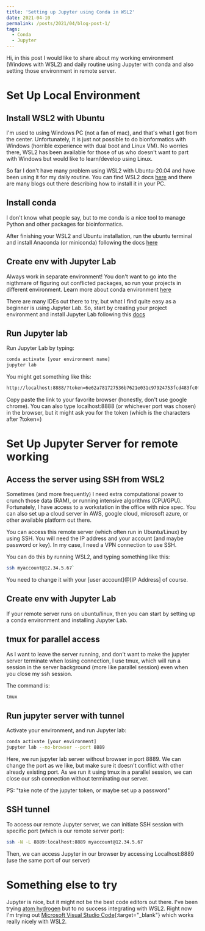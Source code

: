 ```yaml
---
title: 'Setting up Jupyter using Conda in WSL2'
date: 2021-04-10
permalink: /posts/2021/04/blog-post-1/
tags:
  - Conda
  - Jupyter
---
```


Hi, in this post I would like to share about my working environment (Windows with WSL2) and daily routine using Jupyter with conda and also setting those environment in remote server. 

# Set Up Local Environment 
## Install WSL2 with Ubuntu
I'm used to using Windows PC (not a fan of mac), and that's what I got from the center. Unfortunately, it is just not possible to do bionformatics with Windows (horrible experience with dual boot and Linux VM). No worries there, WSL2 has been available for those of us who doesn't want to part with Windows but would like to learn/develop using Linux.

So far I don't have many problem using WSL2 with Ubuntu-20.04 and have been using it for my daily routine. You can find WSL2 docs [here](https://docs.microsoft.com/en-us/windows/wsl/install-win10) and there are many blogs out there describing how to install it in your PC.

## Install conda
I don't know what people say, but to me conda is a nice tool to manage Python and other packages for bioinformatics. 

After finishing your WSL2 and Ubuntu installation, run the ubuntu terminal and install Anaconda (or miniconda) following the docs [here](https://docs.anaconda.com/anaconda/install/)

## Create env with Jupyter Lab
Always work in separate environment! You don't want to go into the nigthmare of figuring out conflicted packages, so run your projects in different environment. Learn more about conda environment [here](https://docs.conda.io/projects/conda/en/4.6.1/user-guide/tasks/manage-environments.html)

There are many IDEs out there to try, but what I find quite easy as a beginner is using Jupyter Lab. So, start by creating your project environment and install Jupyter Lab following this [docs](https://jupyterlab.readthedocs.io/en/stable/getting_started/installation.html)

## Run Jupyter lab
Run Jupyter Lab by typing:

```sh
conda activate [your environment name]
jupyter lab
```
You might get something like this:

```sh
http://localhost:8888/?token=6e62a781727536b7621e031c97924753fcd483fc0f06aaa0`
```

Copy paste the link to your favorite browser (honestly, don't use google chrome). You can also type localhost:8888 (or whichever port was chosen) in the browser, but it might ask you for the token (which is the characters after ?token=)

# Set Up Jupyter Server for remote working
## Access the server using SSH from WSL2
Sometimes (and more frequently) I need extra computational power to crunch those data (RAM), or running intensive algorithms (CPU/GPU). Fortunately, I have access to a workstation in the office with nice spec. You can also set up a cloud server in AWS, google cloud, microsoft azure, or other available platform out there. 

You can access this remote server (which often run in Ubuntu/Linux) by using SSH. You will need the IP address and your account (and maybe password or key). In my case, I need a VPN connection to use SSH.

You can do this by running WSL2, and typing something like this:

```sh
ssh myaccount@12.34.5.67`
```

You need to change it with your [user account]@[IP Address] of course.

## Create env with Jupyter Lab
If your remote server runs on ubuntu/linux, then you can start by setting up a conda environment and installing Jupyter Lab.

## tmux for parallel access
As I want to leave the server running, and don't want to make the jupyter server terminate when losing connection, I use tmux, which will run a session in the server background (more like parallel session) even when you close my ssh session. 

The command is:

```sh
tmux
```

## Run jupyter server with tunnel
Activate your environment, and run Jupyter lab:

```sh
conda activate [your environment]
jupyter lab --no-browser --port 8889
```

Here, we run jupyter lab server without browser in port 8889. We can change the port as we like, but make sure it doesn't conflict with other already existing port. As we run it using tmux in a parallel session, we can close our ssh connection without terminating our server. 

PS: "take note of the jupyter token, or maybe set up a password"

## SSH tunnel
To access our remote Jupyter server, we can initiate SSH session with specific port (which is our remote server port):

```sh
ssh -N -L 8889:localhost:8889 myaccount@12.34.5.67
```

Then, we can access Jupyter in our browser by accessing Localhost:8889 (use the same port of our server)

# Something else to try
Jupyter is nice, but it might not be the best code editors out there. I've been trying [atom hydrogen](https://atom.io/packages/hydrogen) but to no success integrating with WSL2. Right now I'm trying out [Microsoft Visual Studio Code](https://code.visualstudio.com/){:target="_blank"} which works really nicely with WSL2.
